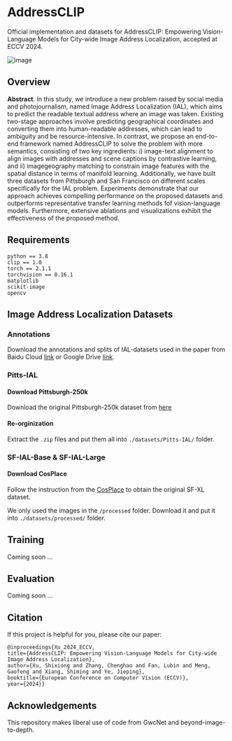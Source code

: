 # AddressCLIP
Official implementation and datasets for AddressCLIP: Empowering Vision-Language Models for City-wide Image Address Localization, accepted at ECCV 2024.

![image](https://github.com/xsx1001/AddressCLIP/assets/59325025/0bd81407-f8b8-4dcf-8901-5ad966579add#pic_center)

## Overview
**Abstract**. In this study, we introduce a new problem raised by social media and photojournalism, named Image Address Localization (IAL), which aims to predict the readable textual address where an image was taken. Existing two-stage approaches involve predicting geographical coordinates and converting them into human-readable addresses, which can lead to ambiguity and be resource-intensive. In contrast, we propose an end-to-end framework named AddressCLIP to solve the problem with more semantics, consisting of two key ingredients: i) image-text alignment to align images with addresses and scene captions by contrastive learning, and ii) imagegeography matching to constrain image features with the spatial distance in terms of manifold learning. Additionally, we have built three datasets from Pittsburgh and San Francisco on different scales specifically for the IAL problem. Experiments demonstrate that our approach achieves compelling performance on the proposed datasets and outperforms representative transfer learning methods fof vision-language models. Furthermore, extensive ablations and visualizations exhibit the effectiveness of the proposed method.

## Requirements
```
python == 3.8
clip == 1.0
torch == 2.1.1
torchvision == 0.16.1
matplotlib
scikit-image
opencv
```

## Image Address Localization Datasets

### Annotations
Download the annotations and splits of IAL-datasets used in the paper from Baidu Cloud [link](https://pan.baidu.com/s/1dLS04_aoreEYFINOXgbEQg?pwd=rnjk) or Google Drive [link](https://drive.google.com/file/d/1Lw-slVr0oT-MFYsLF8NJUP6jAH11URs2/view?usp=share_link).

### Pitts-IAL
#### Download Pittsburgh-250k
Download the original Pittsburgh-250k dataset from [here](https://data.ciirc.cvut.cz/public/projects/2015netVLAD/Pittsburgh250k/)

#### Re-orginization
Extract the `.zip` files and put them all into `./datasets/Pitts-IAL/` folder.

### SF-IAL-Base & SF-IAL-Large
#### Download CosPlace
Follow the instruction from the [CosPlace](https://github.com/gmberton/CosPlace) to obtain the original SF-XL dataset.

We only used the images in the `/processed` folder. Download it and put it into `./datasets/processed/` folder. 

## Training
Coming soon ...

## Evaluation
Coming soon ...

## Citation
If this project is helpful for you, please cite our paper:
```
@inproceedings{Xu_2024_ECCV,
title={AddressCLIP: Empowering Vision-Language Models for City-wide Image Address Localization},
author={Xu, Shixiong and Zhang, Chenghao and Fan, Lubin and Meng, Gaofeng and Xiang, Shiming and Ye, Jieping},
booktitle={European Conference on Computer Vision (ECCV)},
year={2024}}
```

## Acknowledgements
This repository makes liberal use of code from GwcNet and beyond-image-to-depth.
